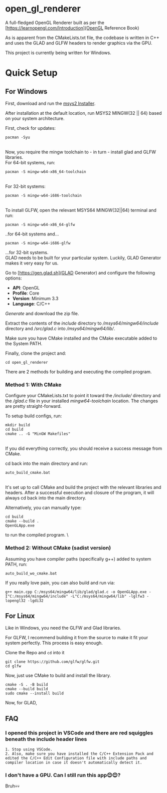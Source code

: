 # open_gl_renderer

A full-fledged OpenGL Renderer built as per the [https://learnopengl.com/Introduction](OpenGL Reference Book)

As is apparent from the CMakeLists.txt file, the codebase is written in C++ and uses the GLAD and GLFW headers to render graphics via the GPU.

This project is currently being written for Windows.

# Quick Setup

## For Windows

First, download and run the [msys2 Installer](https://www.msys2.org/docs/installer/).

After installation at the default location, run MSYS2 MINGW(32 || 64) based on your system architecture.

First, check for updates:

```
pacman -Syu
```

\
Now, you require the mingw toolchain to - in turn - install glad and GLFW libraries.
\
For 64-bit systems, run:

```
pacman -S mingw-w64-x86_64-toolchain
```

\
For 32-bit systems:

```
pacman -S mingw-w64-i686-toolchain
```

\
To install GLFW, open the relevant MSYS64 MINGW(32||64) terminal and run:

```
pacman -S mingw-w64-x86_64-glfw
```

..for 64-bit systems and...

```
pacman -S mingw-w64-i686-glfw
```

...for 32-bit systems.
\
GLAD needs to be built for your particular system. Luckily, GLAD Generator makes it very easy for us.

Go to [https://gen.glad.sh](GLAD Generator) and configure the following options:

- **API**: OpenGL
- **Profile**: Core
- **Version**: Minimum 3.3
- **Language**: C/C++

_Generate_ and download the zip file.

Extract the contents of the _include_ directory to _/msys64/mingw64/include_ directory and _/src/glad.c_ into _/msys64/mingw64/lib/_.

Make sure you have CMake installed and the CMake executable added to the System PATH.

Finally, clone the project and:

```
cd open_gl_renderer
```

There are 2 methods for building and executing the compiled program.

### Method 1: With CMake

Configure your CMakeLists.txt to point it toward the _/include/_ directory and the _/glad.c_ file in your installed _mingw64-toolchain_ location. The changes are pretty straight-forward.

To setup build configs, run:

```
mkdir build
cd build
cmake .. -G "MinGW Makefiles"
```

\
If you did everything correctly, you should receive a success message from CMake.

cd back into the main directory and run:

```
auto_build_cmake.bat
```

\
It's set up to call CMake and build the project with the relevant libraries and headers.
After a successful execution and closure of the program, it will always cd back into the main directory.

Alternatively, you can manually type:

```
cd build
cmake --build .
OpenGLApp.exe
```

to run the compiled program.
\

### Method 2: Without CMake (sadist version)

Assuming you have compiler paths (specifically g++) added to system PATH, run:

```
auto_build_wo_cmake.bat
```

If you really love pain, you can also build and run via:

```
g++ main.cpp C:/msys64/mingw64/lib/glad/glad.c -o OpenGLApp.exe -I"C:/msys64/mingw64/include" -L"C:/msys64/mingw64/lib" -lglfw3 -lopengl32 -lgdi32
```

## For Linux

Like in Windows, you need the GLFW and Glad libraries.

For GLFW, I recommend building it from the source to make it fit your system perfectly. This process is easy enough.

Clone the Repo and `cd` into it

```
git clone https://github.com/glfw/glfw.git
cd glfw

```

Now, just use CMake to build and install the library.

```
cmake -S . -B build
cmake --build build
sudo cmake --install build
```

Now, for GLAD,

## FAQ

### I opened this project in VSCode and there are red squiggles beneath the include header lines

    1. Stop using VSCode.
    2. Also, make sure you have installed the C/C++ Extension Pack and edited the C/C++ Edit Configuration file with include paths and compiler location in case it doesn't automatically detect it.

### I don't have a GPU. Can I still run this app😊😊?

Bruh💀💀
